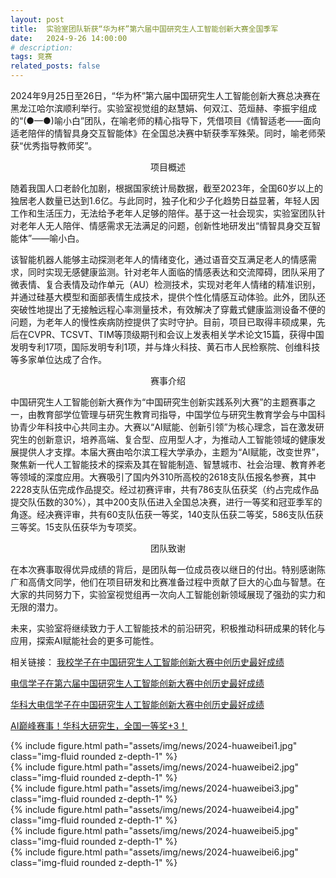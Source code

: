 ```yaml
---
layout: post
title:  实验室团队斩获“华为杯”第六届中国研究生人工智能创新大赛全国季军
date:   2024-9-26 14:00:00
# description:
tags: 竞赛
related_posts: false
---
```


2024年9月25日至26日，“华为杯”第六届中国研究生人工智能创新大赛总决赛在黑龙江哈尔滨顺利举行。实验室视觉组的赵慧娟、何双江、范烜赫、李振宇组成的“(●—●)喻小白”团队，在喻老师的精心指导下，凭借项目《情智适老——面向适老陪伴的情智具身交互智能体》在全国总决赛中斩获季军殊荣。同时，喻老师荣获“优秀指导教师奖”。

<div style="text-align: center;">
项目概述
</div>

随着我国人口老龄化加剧，根据国家统计局数据，截至2023年，全国60岁以上的独居老人数量已达到1.6亿。与此同时，独子化和少子化趋势日益显著，年轻人因工作和生活压力，无法给予老年人足够的陪伴。基于这一社会现实，实验室团队针对老年人无人陪伴、情感需求无法满足的问题，创新性地研发出“情智具身交互智能体”——喻小白。

该智能机器人能够主动探测老年人的情绪变化，通过语音交互满足老人的情感需求，同时实现无感健康监测。针对老年人面临的情感表达和交流障碍，团队采用了微表情、复合表情及动作单元（AU）检测技术，实现对老年人情绪的精准识别，并通过硅基大模型和面部表情生成技术，提供个性化情感互动体验。此外，团队还突破性地提出了无接触远程心率测量技术，有效解决了穿戴式健康监测设备不便的问题，为老年人的慢性疾病防控提供了实时守护。目前，项目已取得丰硕成果，先后在CVPR、TCSVT、TIM等顶级期刊和会议上发表相关学术论文15篇，获得中国发明专利17项，国际发明专利1项，并与烽火科技、黄石市人民检察院、创维科技等多家单位达成了合作。

<div style="text-align: center;">
赛事介绍
</div>

中国研究生人工智能创新大赛作为“中国研究生创新实践系列大赛”的主题赛事之一，由教育部学位管理与研究生教育司指导，中国学位与研究生教育学会与中国科协青少年科技中心共同主办。大赛以“AI赋能、创新引领”为核心理念，旨在激发研究生的创新意识，培养高端、复合型、应用型人才，为推动人工智能领域的健康发展提供人才支撑。本届大赛由哈尔滨工程大学承办，主题为“AI赋能，改变世界”，聚焦新一代人工智能技术的探索及其在智能制造、智慧城市、社会治理、教育养老等领域的深度应用。大赛吸引了国内外310所高校的2618支队伍报名参赛，其中2228支队伍完成作品提交。经过初赛评审，共有786支队伍获奖（约占完成作品提交队伍数的30%），其中200支队伍进入全国总决赛，进行一等奖和冠亚季军的角逐。经决赛评审，共有60支队伍获一等奖，140支队伍获二等奖，586支队伍获三等奖。15支队伍获华为专项奖。
<div style="text-align: center;">
团队致谢
</div>

在本次赛事取得优异成绩的背后，是团队每一位成员夜以继日的付出。特别感谢陈广和高倩文同学，他们在项目研发和比赛准备过程中贡献了巨大的心血与智慧。在大家的共同努力下，实验室视觉组再一次向人工智能创新领域展现了强劲的实力和无限的潜力。

未来，实验室将继续致力于人工智能技术的前沿研究，积极推动科研成果的转化与应用，探索AI赋能社会的更多可能性。

相关链接：
[我校学子在中国研究生人工智能创新大赛中创历史最好成绩](https://news.hust.edu.cn/info/1003/53540.htm)

[电信学子在第六届中国研究生人工智能创新大赛中创历史最好成绩](https://eic.hust.edu.cn/info/1196/7945.htm)

[华科大电信学子在中国研究生人工智能创新大赛中创历史最好成绩](https://mp.weixin.qq.com/s/kSajoJ1q6vATVhZ42SnGGA)

[AI巅峰赛事！华科大研究生，全国一等奖+3！](https://mp.weixin.qq.com/s/G2rvJZ5Nz6QAoDZlK6o2iA)

<div class="row mt-3">
    <div class="col-sm mt-3 mt-md-0">
        {% include figure.html path="assets/img/news/2024-huaweibei1.jpg" class="img-fluid rounded z-depth-1" %}
    </div>
</div>

<div class="row mt-3">
    <div class="col-sm mt-3 mt-md-0">
        {% include figure.html path="assets/img/news/2024-huaweibei2.jpg" class="img-fluid rounded z-depth-1" %}
    </div>
</div>

<div class="row mt-3">
    <div class="col-sm mt-3 mt-md-0">
        {% include figure.html path="assets/img/news/2024-huaweibei3.jpg" class="img-fluid rounded z-depth-1" %}
    </div>
</div>

<div class="row mt-3">
    <div class="col-sm mt-3 mt-md-0">
        {% include figure.html path="assets/img/news/2024-huaweibei4.jpg" class="img-fluid rounded z-depth-1" %}
    </div>
</div>

<div class="row mt-3">
    <div class="col-sm mt-3 mt-md-0">
        {% include figure.html path="assets/img/news/2024-huaweibei5.jpg" class="img-fluid rounded z-depth-1" %}
    </div>
</div>

<div class="row mt-3">
    <div class="col-sm mt-3 mt-md-0">
        {% include figure.html path="assets/img/news/2024-huaweibei6.jpg" class="img-fluid rounded z-depth-1" %}
    </div>
</div>